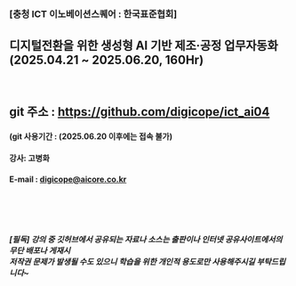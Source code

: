 ###  [충청 ICT 이노베이션스퀘어 : 한국표준협회]   <br>
##  디지털전환을 위한 생성형 AI 기반 제조·공정 업무자동화  (2025.04.21 ~ 2025.06.20, 160Hr)
<br>

## git 주소 :    https://github.com/digicope/ict_ai04
#### (git 사용기간 : (2025.06.20 이후에는 접속 불가)


#### 강사: 고병화
#### E-mail : digicope@aicore.co.kr

<br>
<br>
<br>

##### [필독] 강의 중 깃허브에서 공유되는 자료나 소스는 출판이나 인터넷 공유사이트에서의 무단 배포나 게재시 <br> 저작권 문제가 발생될 수도 있으니 학습을 위한 개인적 용도로만 사용해주시길 부탁드립니다~ 
